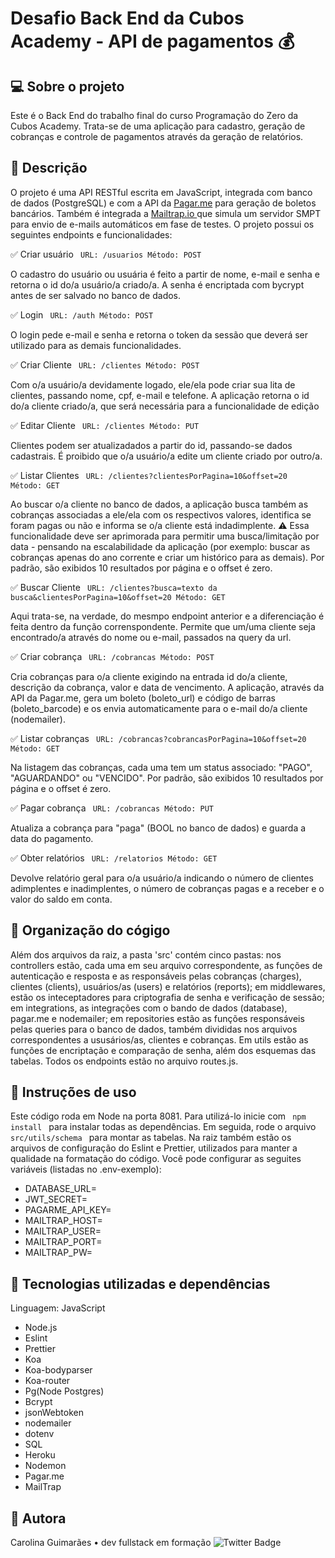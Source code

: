 # Desafio Back End da Cubos Academy - API de pagamentos :moneybag:



## :computer: Sobre o projeto

Este é o Back End do trabalho final do curso Programação do Zero da Cubos Academy. Trata-se de uma aplicação para cadastro, geração de cobranças e controle de pagamentos através da geração de relatórios. 


## :open_file_folder: Descrição

O projeto é uma API RESTful escrita em JavaScript, integrada com banco de dados (PostgreSQL) e com a API da <a href="https://docs.pagar.me/docs/realizando-uma-transacao-de-boleto-bancario">Pagar.me</a> para geração de boletos bancários. Também é integrada a <a href="https://mailtrap.io/"> Mailtrap.io </a> que simula um servidor SMPT para envio de e-mails automáticos em fase de testes. O projeto possui os seguintes endpoints e funcionalidades:

:white_check_mark: Criar usuário <code>
URL: /usuarios
Método: POST
</code>

O cadastro do usuário ou usuária é feito a partir de nome, e-mail e senha e retorna o id do/a usuário/a criado/a. A senha é encriptada com bycrypt antes de ser salvado no banco de dados. 

:white_check_mark: Login <code>
URL: /auth
Método: POST
</code>

O login pede e-mail e senha e retorna o token da sessão que deverá ser utilizado para as demais funcionalidades. 

:white_check_mark: Criar Cliente <code>
URL: /clientes
Método: POST
</code>

Com o/a usuário/a devidamente logado, ele/ela pode criar sua lita de clientes, passando nome, cpf, e-mail e telefone. A aplicação retorna o id do/a cliente criado/a, que será necessária para a funcionalidade de edição

:white_check_mark: Editar Cliente <code>
URL: /clientes
Método: PUT
</code>

Clientes podem ser atualizadados a partir do id, passando-se dados cadastrais. É proibido que o/a usuário/a edite um cliente criado por outro/a. 

:white_check_mark: Listar Clientes <code>
URL: /clientes?clientesPorPagina=10&offset=20
Método: GET
</code>

Ao buscar o/a cliente no banco de dados, a aplicação busca também as cobranças associadas a ele/ela com os respectivos valores, identifica se foram pagas ou não e informa se o/a cliente está indadimplente. 
:warning: Essa funcionalidade deve ser aprimorada para permitir uma busca/limitação por data - pensando na escalabilidade da aplicação (por exemplo: buscar as cobranças apenas do ano corrente e criar um histórico para as demais). Por padrão, são exibidos 10 resultados por página e o offset é zero. 

:white_check_mark: Buscar Cliente <code>
URL: /clientes?busca=texto da busca&clientesPorPagina=10&offset=20
Método: GET
</code>

Aqui trata-se, na verdade, do mesmpo endpoint anterior e a diferenciação é feita dentro da função correnspondente. Permite que um/uma cliente seja encontrado/a através do nome ou e-mail, passados na query da url. 

:white_check_mark: Criar cobrança <code>
URL: /cobrancas
Método: POST
</code>

Cria cobranças para o/a cliente exigindo na entrada id do/a cliente, descrição da cobrança, valor e data de vencimento. A aplicação, através da API da Pagar.me, gera um boleto (boleto_url) e código de barras (boleto_barcode) e os envia automaticamente para o e-mail do/a cliente (nodemailer). 

:white_check_mark: Listar cobranças <code>
URL: /cobrancas?cobrancasPorPagina=10&offset=20
Método: GET
</code>

Na listagem das cobranças, cada uma tem um status associado: "PAGO", "AGUARDANDO" ou "VENCIDO". Por padrão, são exibidos 10 resultados por página e o offset é zero. 

:white_check_mark: Pagar cobrança <code>
URL: /cobrancas
Método: PUT
</code>

Atualiza a cobrança para "paga" (BOOL no banco de dados) e guarda a data do pagamento.

:white_check_mark: Obter relatórios <code>
URL: /relatorios
Método: GET
</code>

Devolve relatório geral para o/a usuário/a indicando o número de clientes adimplentes e inadimplentes, o número de cobranças pagas e a receber e o valor do saldo em conta. 

## 🧭 Organização do cógigo

Além dos arquivos da raiz, a pasta 'src' contém cinco pastas: nos controllers estão, cada uma em seu arquivo correspondente, as funções de autenticação e resposta e as responsáveis pelas cobranças (charges), clientes (clients), usuários/as (users) e relatórios (reports); em middlewares, estão os inteceptadores para criptografia de senha e verificação de sessão; em integrations, as integrações com o bando de dados (database), pagar.me e nodemailer; em repositories estão as funções responsáveis pelas queries para o banco de dados, também divididas nos arquivos correspondentes a ususários/as, clientes e cobranças. Em utils estão as funções de encriptação e comparação de senha, além dos esquemas das tabelas. Todos os endpoints estão no arquivo routes.js. 

## :scroll: Instruções de uso 

Este código roda em Node na porta 8081. Para utilizá-lo inicie com <code> npm install </code> para instalar todas as dependências. Em seguida, rode o arquivo <code> src/utils/schema </code> para montar as tabelas. Na raiz também estão os arquivos de configuração do Eslint e Prettier, utilizados para manter a qualidade na formatação do código. Você pode configurar as seguites variáveis (listadas no .env-exemplo): 

-  DATABASE_URL= 
-  JWT_SECRET=
-  PAGARME_API_KEY=
-  MAILTRAP_HOST=
-  MAILTRAP_USER=
-  MAILTRAP_PORT=
-  MAILTRAP_PW=

## :high_brightness: Tecnologias utilizadas e dependências

Linguagem: JavaScript

- Node.js
- Eslint
- Prettier
- Koa
- Koa-bodyparser
- Koa-router
- Pg(Node Postgres)
- Bcrypt
- jsonWebtoken
- nodemailer
- dotenv
- SQL
- Heroku
- Nodemon
- Pagar.me
- MailTrap

## :bust_in_silhouette: Autora
Carolina Guimarães • dev fullstack em formação
![Twitter Badge](https://img.shields.io/badge/-@carolguimari-1ca0f1?style=flat-square&labelColor=1ca0f1&logo=twitter&logoColor=white&link=https://twitter.com/carolguimari)
